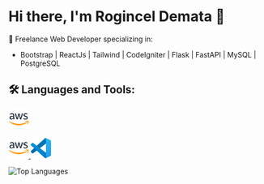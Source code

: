 # Hi there, I'm Rogincel Demata 👋

🚀 Freelance Web Developer specializing in:
- Bootstrap | ReactJs | Tailwind | CodeIgniter | Flask | FastAPI | MySQL | PostgreSQL

## 🛠️ Languages and Tools:
<a href="https://github.com/devicons/devicon/blob/master/icons/amazonwebservices/amazonwebservices-original-wordmark.svg" target="_blank">
  <img src="https://github.com/devicons/devicon/blob/master/icons/amazonwebservices/amazonwebservices-original-wordmark.svg" alt="Amazon Web Services" title="Amazon Web Services" width="40">
</a>
<p dir="auto">
  <a href="https://github.com/devicons/devicon/blob/master/icons/amazonwebservices/amazonwebservices-original-wordmark.svg" target="_blank" title="Amazon Web Services">
    <img src="https://github.com/devicons/devicon/blob/master/icons/amazonwebservices/amazonwebservices-original-wordmark.svg" title="Amazon Web Services" alt="VSCode" width="40" height="40" style="max-width: 100%;">
  </a>
  <a href="https://github.com/devicons/devicon/raw/master/icons/vscode/vscode-original.svg" target="_blank" title="VS Code">
    <img src="https://github.com/devicons/devicon/raw/master/icons/vscode/vscode-original.svg" title="VS Code" alt="VS Code" width="40" height="40" style="max-width: 100%;">
  </a>
</p>

![Top Languages](https://github-readme-stats.vercel.app/api/top-langs/?username=dmathz-dev&layout=compact&hide_progress=true)

